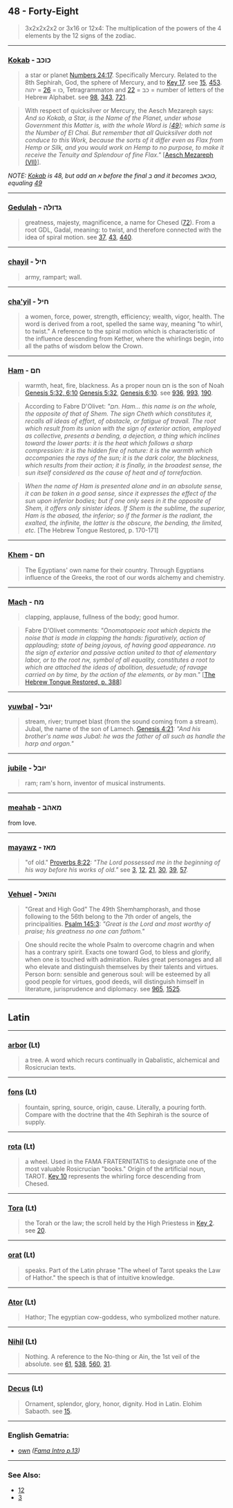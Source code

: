 ## 48 - Forty-Eight
> 3x2x2x2x2 or 3x16 or 12x4: The multiplication of the powers of the 4 elements by the 12 signs of the zodiac.

---

### [Kokab](/keys/KVKB) - כוכב
> a star or planet [Numbers 24:17](http://biblehub.com/numbers/24-17.htm). Specifically Mercury. Related to the 8th Sephirah, God, the sphere of Mercury, and to [Key 17](17). see [15](15), [453](453). כו = [26](26) = יהוה, Tetragrammaton and כב = [22](22) = number of letters of the Hebrew Alphabet. see [98](98), [343](343), [721](721).

> With respect of quicksilver or Mercury, the Aesch Mezareph says: *And so Kokab, a Star, is the Name of the Planet, under whose Government this Matter is, with the whole Word is [[49](49)]; which same is the Number of El Chai. But remember that all Quicksilver doth not conduce to this Work, because the sorts of it differ even as Flax from Hemp or Silk, and you would work on Hemp to no purpose, to make it receive the Tenuity and Splendour of fine Flax."* [[Aesch Mezareph (VII)](http://www.levity.com/alchemy/aesch7.html)].

*NOTE: [Kokab](/keys/KVKB) is 48, but add an א before the final ב and it becomes כוכאב, equaling [49](/keys/KVKAB)*

---

### [Gedulah](/keys/GDVLH) - גדולה
> greatness, majesty, magnificence, a name for Chesed ([72](72)). From a root GDL, Gadal, meaning: to twist, and therefore connected with the idea of spiral motion. see [37](37), [43](43), [440](440).

---

### [chayil](/keys/ChIL) - חיל
> army, rampart; wall.

---

### [cha'yil](/keys/CHIL) - חיל
> a women, force, power, strength, efficiency; wealth, vigor, health. The word is derived from a root, spelled the same way, meaning "to whirl, to twist." A reference to the spiral motion which is characteristic of the influence descending from Kether, where the whirlings begin, into all the paths of wisdom below the Crown.

---

### [Ham](/keys/ChM) - חם
> warmth, heat, fire, blackness. As a proper noun חם is the son of Noah [Genesis 5:32, 6:10](https://www.biblegateway.com/passage/?search=genesis+5%3A32%2C6%3A10&version=KJV;WLC) [Genesis 5:32](http://biblehub.com/genesis/5-32.htm), [Genesis 6:10](http://biblehub.com/genesis/6-10.htm). see [936](936), [993](993), [190](190).

> According to Fabre D'Olivet: *"חם. Ham... this name is on the whole, the opposite of that of Shem. The sign Cheth which constitutes it, recalls all ideas of effort, of obstacle, or fatigue of travail. The root which result from its union with the sign of exterior action, employed as collective, presents a bending, a dejection, a thing which inclines toward the lower parts: it is the heat which follows a sharp compression: it is the hidden fire of nature: it is the warmth which accompanies the rays of the sun; it is the dark color, the blackness, which results from their action; it is finally, in the broadest sense, the sun itself considered as the cause of heat and of torrefaction.*

> *When the name of Ham is presented alone and in an absolute sense, it can be taken in a good sense, since it expresses the effect of the sun upon inferior bodies; but if one only sees in it the opposite of Shem, it offers only sinister ideas. If Shem is the sublime, the superior, Ham is the abased, the inferior; so if the former is the radiant, the exalted, the infinite, the latter is the obscure, the bending, the limited, etc.* [The Hebrew Tongue Restored, p. 170-171]

---

### [Khem](/keys/ChM) - חם
> The Egyptians' own name for their country. Through Egyptians influence of the Greeks, the root of our words alchemy and chemistry.

---

### [Mach](/keys/MCh) - מח
> clapping, applause, fullness of the body; good humor.

> Fabre D'Olivet comments: *"Onomatopoeic root which depicts the noise that is made in clapping the hands: figuratively, action of applauding; state of being joyous, of having good appearance. מח the sign of exterior and passive action united to that of elementary labor, or to the root אח, symbol of all equality, constitutes a root to which are attached the ideas of abolition, desuetude; of ravage carried on by time, by the action of the elements, or by man."* [[The Hebrew Tongue Restored, p. 388](https://archive.org/stream/hebraictongueres00fabriala#page/388/mode/2up)]

---

### [yuwbal](/keys/IVBL) - יובל
> stream, river; trumpet blast (from the sound coming from a stream). Jubal, the name of the son of Lamech. [Genesis 4:21](http://biblehub.com/genesis/4-21.htm): *"And his brother's name was Jubal: he was the father of all such as handle the harp and organ."*

---

### [jubile](/keys/IVBL) - יובל
> ram; ram's horn, inventor of musical instruments.

---

### [meahab](/keys/MAHB) - מאהב
from love.

---

### [mayawz](/keys/MAZ) - מאז
> "of old." [Proverbs 8:22](http://biblehub.com/proverbs/8-22.htm): *"The Lord possessed me in the beginning of his way before his works of old."* see [3](3), [12](12), [21](21), [30](30), [39](39), [57](57).

---

### [Vehuel](/keys/VHVAL) - והואל
> "Great and High God" The 49th Shemhamphorash, and those following to the 56th belong to the 7th order of angels, the principalities. [Psalm 145:3](http://biblehub.com/psalms/145-3.htm): *"Great is the Lord and most worthy of praise; his greatness no one can fathom."*

> One should recite the whole Psalm to overcome chagrin and when has a contrary spirit. Exacts one toward God, to bless and glorify, when one is touched with admiration. Rules great personages and all who elevate and distinguish themselves by their talents and virtues. Person born: sensible and generous soul: will be esteemed by all good people for virtues, good deeds, will distinguish himself in literature, jurisprudence and diplomacy. see [965](965), [1525](1525).

---

## Latin

---

### [arbor](/latin?word=arbor) (Lt)
> a tree. A word which recurs continually in Qabalistic, alchemical and Rosicrucian texts.

---

### [fons](/latin?word=fons) (Lt)
> fountain, spring, source, origin, cause. Literally, a pouring forth. Compare with the doctrine that the 4th Sephirah is the source of supply.

---

### [rota](/latin?word=rota) (Lt)
> a wheel. Used in the FAMA FRATERNITATIS to designate one of the most valuable Rosicrucian "books." Origin of the artificial noun, TAROT. [Key 10](10) represents the whirling force descending from Chesed.

---

### [Tora](/latin?word=Tora) (Lt)
> the Torah or the law; the scroll held by the High Priestess in [Key 2](2). see [20](20).

---

### [orat](/latin?word=orat) (Lt)
> speaks. Part of the Latin phrase "The wheel of Tarot speaks the Law of Hathor." the speech is that of intuitive knowledge.

---

### [Ator](/latin?word=Ator) (Lt)
> Hathor; The egyptian cow-goddess, who symbolized mother nature.

---

### [Nihil](/latin?word=Nihil) (Lt)
> Nothing. A reference to the No-thing or Ain, the 1st veil of the absolute. see [61](61), [538](538), [560](560), [31](31).

---

### [Decus](/latin?word=Decus) (Lt)
> Ornament, splendor, glory, honor, dignity. Hod in Latin. Elohim Sabaoth. see [15](15).

---

### English Gematria:

- [own](/english?word=own) *([Fama Intro p.13](https://archive.org/stream/fameconfessionof00vaug#page/n13/mode/2up))*

---

### See Also:

- [12](12)
- [3](3)
